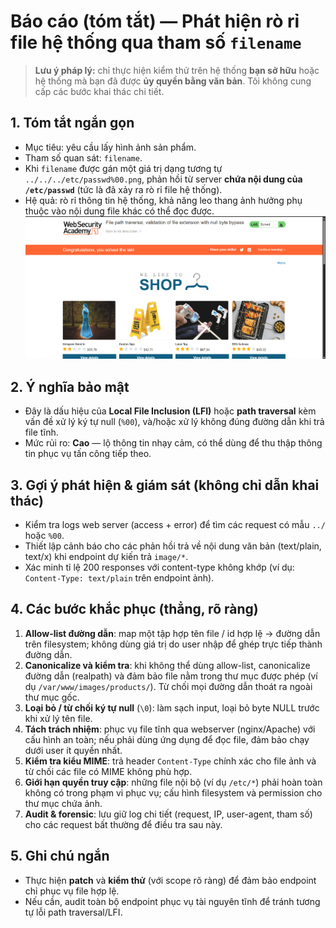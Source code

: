 # Báo cáo (tóm tắt) — Phát hiện rò rỉ file hệ thống qua tham số `filename`

> **Lưu ý pháp lý:** chỉ thực hiện kiểm thử trên hệ thống **bạn sở hữu** hoặc hệ thống mà bạn đã được **ủy quyền bằng văn bản**. Tôi không cung cấp các bước khai thác chi tiết.

## 1. Tóm tắt ngắn gọn
- Mục tiêu: yêu cầu lấy hình ảnh sản phẩm.
- Tham số quan sát: `filename`.
- Khi `filename` được gán một giá trị dạng tương tự `../../../etc/passwd%00.png`, phản hồi từ server **chứa nội dung của `/etc/passwd`** (tức là đã xảy ra rò rỉ file hệ thống).
- Hệ quả: rò rỉ thông tin hệ thống, khả năng leo thang ảnh hưởng phụ thuộc vào nội dung file khác có thể đọc được.
![ảnh 1](./image1.png)
## 2. Ý nghĩa bảo mật
- Đây là dấu hiệu của **Local File Inclusion (LFI)** hoặc **path traversal** kèm vấn đề xử lý ký tự null (`%00`), và/hoặc xử lý không đúng đường dẫn khi trả file tĩnh.
- Mức rủi ro: **Cao** — lộ thông tin nhạy cảm, có thể dùng để thu thập thông tin phục vụ tấn công tiếp theo.

## 3. Gợi ý phát hiện & giám sát (không chỉ dẫn khai thác)
- Kiểm tra logs web server (access + error) để tìm các request có mẫu `../` hoặc `%00`.
- Thiết lập cảnh báo cho các phản hồi trả về nội dung văn bản (text/plain, text/x) khi endpoint dự kiến trả `image/*`.
- Xác minh tỉ lệ 200 responses với content-type không khớp (ví dụ: `Content-Type: text/plain` trên endpoint ảnh).

## 4. Các bước khắc phục (thẳng, rõ ràng)
1. **Allow-list đường dẫn**: map một tập hợp tên file / id hợp lệ → đường dẫn trên filesystem; không dùng giá trị do user nhập để ghép trực tiếp thành đường dẫn.
2. **Canonicalize và kiểm tra**: khi không thể dùng allow-list, canonicalize đường dẫn (realpath) và đảm bảo file nằm trong thư mục được phép (ví dụ `/var/www/images/products/`). Từ chối mọi đường dẫn thoát ra ngoài thư mục gốc.
3. **Loại bỏ / từ chối ký tự null** (`\0`): làm sạch input, loại bỏ byte NULL trước khi xử lý tên file.
4. **Tách trách nhiệm**: phục vụ file tĩnh qua webserver (nginx/Apache) với cấu hình an toàn; nếu phải dùng ứng dụng để đọc file, đảm bảo chạy dưới user ít quyền nhất.
5. **Kiểm tra kiểu MIME**: trả header `Content-Type` chính xác cho file ảnh và từ chối các file có MIME không phù hợp.
6. **Giới hạn quyền truy cập**: những file nội bộ (ví dụ `/etc/*`) phải hoàn toàn không có trong phạm vi phục vụ; cấu hình filesystem và permission cho thư mục chứa ảnh.
7. **Audit & forensic**: lưu giữ log chi tiết (request, IP, user-agent, tham số) cho các request bất thường để điều tra sau này.

## 5. Ghi chú ngắn
- Thực hiện **patch** và **kiểm thử** (với scope rõ ràng) để đảm bảo endpoint chỉ phục vụ file hợp lệ.
- Nếu cần, audit toàn bộ endpoint phục vụ tài nguyên tĩnh để tránh tương tự lỗi path traversal/LFI.
